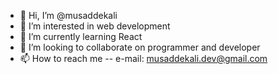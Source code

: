 - 👋 Hi, I’m @musaddekali
- 👀 I’m interested in web development
- 🌱 I’m currently learning React
- 💞️ I’m looking to collaborate on programmer and developer
- 📫 How to reach me -- e-mail: musaddekali.dev@gmail.com

<!---
musaddekali/musaddekali is a ✨ special ✨ repository because its `README.md` (this file) appears on your GitHub profile.
You can click the Preview link to take a look at your changes.
--->
